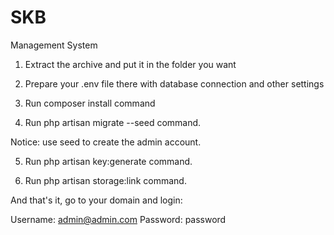 # SKB
Management System

1. Extract the archive and put it in the folder you want

2. Prepare your .env file there with database connection and other settings

3. Run composer install command

4. Run php artisan migrate --seed command.

Notice: use seed to create the admin account.

5. Run php artisan key:generate command.

6. Run php artisan storage:link command.

And that's it, go to your domain and login:

Username:	admin@admin.com
Password:	password
